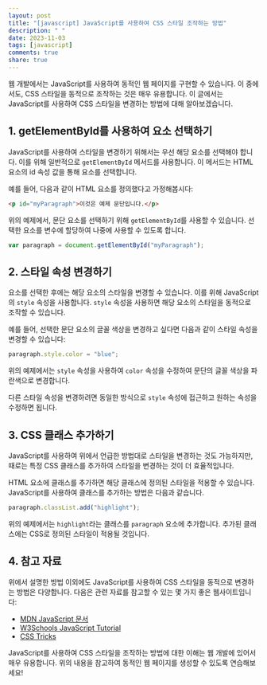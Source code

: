 ```yaml
---
layout: post
title: "[javascript] JavaScript를 사용하여 CSS 스타일 조작하는 방법"
description: " "
date: 2023-11-03
tags: [javascript]
comments: true
share: true
---
```


웹 개발에서는 JavaScript를 사용하여 동적인 웹 페이지를 구현할 수 있습니다. 이 중에서도, CSS 스타일을 동적으로 조작하는 것은 매우 유용합니다. 이 글에서는 JavaScript를 사용하여 CSS 스타일을 변경하는 방법에 대해 알아보겠습니다.

## 1. getElementById를 사용하여 요소 선택하기

JavaScript를 사용하여 스타일을 변경하기 위해서는 우선 해당 요소를 선택해야 합니다. 이를 위해 일반적으로 `getElementById` 메서드를 사용합니다. 이 메서드는 HTML 요소의 id 속성 값을 통해 요소를 선택합니다.

예를 들어, 다음과 같이 HTML 요소를 정의했다고 가정해봅시다:

```html
<p id="myParagraph">이것은 예제 문단입니다.</p>
```

위의 예제에서, 문단 요소를 선택하기 위해 `getElementById`를 사용할 수 있습니다. 선택한 요소를 변수에 할당하여 나중에 사용할 수 있도록 합니다.

```javascript
var paragraph = document.getElementById("myParagraph");
```

## 2. 스타일 속성 변경하기

요소를 선택한 후에는 해당 요소의 스타일을 변경할 수 있습니다. 이를 위해 JavaScript의 `style` 속성을 사용합니다. `style` 속성을 사용하면 해당 요소의 스타일을 동적으로 조작할 수 있습니다.

예를 들어, 선택한 문단 요소의 글꼴 색상을 변경하고 싶다면 다음과 같이 스타일 속성을 변경할 수 있습니다:

```javascript
paragraph.style.color = "blue";
```

위의 예제에서는 `style` 속성을 사용하여 `color` 속성을 수정하여 문단의 글꼴 색상을 파란색으로 변경합니다.

다른 스타일 속성을 변경하려면 동일한 방식으로 `style` 속성에 접근하고 원하는 속성을 수정하면 됩니다.

## 3. CSS 클래스 추가하기

JavaScript를 사용하여 위에서 언급한 방법대로 스타일을 변경하는 것도 가능하지만, 때로는 특정 CSS 클래스를 추가하여 스타일을 변경하는 것이 더 효율적입니다.

HTML 요소에 클래스를 추가하면 해당 클래스에 정의된 스타일을 적용할 수 있습니다. JavaScript를 사용하여 클래스를 추가하는 방법은 다음과 같습니다.

```javascript
paragraph.classList.add("highlight");
```

위의 예제에서는 `highlight`라는 클래스를 `paragraph` 요소에 추가합니다. 추가된 클래스에는 CSS로 정의된 스타일이 적용될 것입니다.

## 4. 참고 자료

위에서 설명한 방법 이외에도 JavaScript를 사용하여 CSS 스타일을 동적으로 변경하는 방법은 다양합니다. 다음은 관련 자료를 참고할 수 있는 몇 가지 좋은 웹사이트입니다:

- [MDN JavaScript 문서](https://developer.mozilla.org/ko/docs/Web/JavaScript)
- [W3Schools JavaScript Tutorial](https://www.w3schools.com/js/)
- [CSS Tricks](https://css-tricks.com/)

JavaScript를 사용하여 CSS 스타일을 조작하는 방법에 대한 이해는 웹 개발에 있어서 매우 유용합니다. 위의 내용을 참고하여 동적인 웹 페이지를 생성할 수 있도록 연습해보세요!